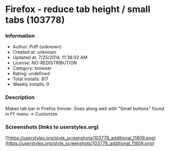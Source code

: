 # Firefox - reduce tab height / small tabs (103778)

### Information
- Author: Puff (unknown)
- Created at: unknown
- Updated at: 7/25/2014, 11:38:02 AM
- License: NO-REDISTRIBUTION
- Category: browser
- Rating: undefined
- Total installs: 817
- Weekly installs: 0


### Description
Makes tab bar in Firefox thinner. Goes along well with "Small buttons" found in FF menu -> Customize.


### Screenshots (links to userstyles.org)
![https://userstyles.org/style_screenshots/103778_additional_11809.png](https://userstyles.org/style_screenshots/103778_additional_11809.png)


